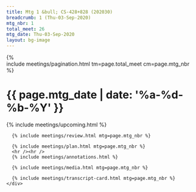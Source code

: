 ```yaml
---
title: Mtg 1 &bull; CS-428+828 (202030)
breadcrumb: 1 (Thu-03-Sep-2020)
mtg_nbr: 1
total_meet: 26
mtg_date: Thu-03-Sep-2020
layout: bg-image
---
```

{%  
    include meetings/pagination.html
    tm=page.total_meet
    cm=page.mtg_nbr
%}
<div class="card">
    <div class="card card-header lightcthru">
      <h1>
        {{ page.mtg_date | date: '%a-%d-%b-%Y' }}
      </h1>
    </div>
    <div class="card card-body">
      {% include meetings/upcoming.html %}

      {% include meetings/review.html mtg=page.mtg_nbr %}

      {% include meetings/plan.html mtg=page.mtg_nbr %}
      <hr /><hr />
      {% include meetings/annotations.html %}

      {% include meetings/media.html mtg=page.mtg_nbr %}

      {% include meetings/transcript-card.html mtg=page.mtg_nbr %}
    </div>
</div>
